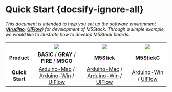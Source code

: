 # Quick Start {docsify-ignore-all}

*This document is intended to help you set up the software environment (**[Arudino](https://www.arduino.cc)**, **[UIFlow](http://flow.m5stack.com)**) for development of M5Stack. Through a simple example, we would like to illustrate how to develop M5Stack boards.*

<!-- |           |<img src="assets/img/getting_started_pics/m5stack_core.png"> | <img src="assets/img/getting_started_pics/m5stick.png"> |  <img src="assets/img/getting_started_pics/m5stick.png">
:---:|:---:|:---:|:---:
**Product** | **BASIC** / **GRAY** / **FIRE** / **M5GO** | **M5Stick** | **M5StickC**
**Quick Start** |[Arduino-Mac](en/quick_start/m5core/m5stack_core_get_started_Arduino_MacOS) / [Arduino-Win]() / [UIFlow]() | [Arduino-Mac](en/quick_start/m5core/m5stack_core_quick_start) / [Arduino-Win]() / [UIFlow]() -->


<table>
    <tr style="background:white">
        <th> </th>
        <th><img src="assets/img/getting_started_pics/m5stack_core.png"></th>
        <th><img src="assets/img/getting_started_pics/m5stick.png"></th>
        <th><img src="assets/img/getting_started_pics/m5stickc/m5stickc_06.png"></th>
    </tr>
    <tr style="background:white">
        <td align="center"><strong>Product</strong></td>
        <td align="center"><strong>BASIC</strong> / <strong>GRAY</strong> / <strong>FIRE</strong> / <strong>M5GO</strong></td>
        <td align="center"><strong>M5Stick</strong></td>
        <td align="center"><strong>M5StickC</strong></td>
    </tr>
    <tr style="background:white">
        <td rowspan="2"  align="center"><strong>Quick Start</strong></td>
    </tr>
    <tr>
        <td align="center"><a href="#/en/quick_start/m5core/m5stack_core_get_started_Arduino_MacOS">Arduino-Mac</a> / <a href="#/en/quick_start/m5core/m5stack_core_get_started_Arduino_Windows">Arduino-Win</a> / <a href="#/en/quick_start/m5core/m5stack_core_get_started_MicroPython">UIFlow</a></td>
        <td align="center"><a href="#/en/quick_start/m5stick/m5stick_quick_start_with_Arduino_MacOS">Arduino-Mac</a> / <a href="#/en/quick_start/m5stick/m5stick_quick_start_with_arduino_Windows">Arduino-Win</a> / <a href="#/en/quick_start/m5stick/m5stick_quick_start_with_uiflow">UIFlow</a></td>
        <td align="center"><a href="#/en/quick_start/m5stickc/m5stickc_quick_start_with_arduino_Windows">Arduino-Win</a> / <a href="#/en/quick_start/m5stickc/m5stickc_quick_start_with_uiflow">UIFlow</a></td>
    </tr>
</table>

<!-- ## Practice

**For being familiar with the programming mode you lik, We suggest you following the corresponding option to do more practices.**

<img src="assets/img/getting_started_pics/programming_mode_arduino.png"> | <img src="assets/img/getting_started_pics/programming_mode_blockly.png">  | <img src="assets/img/getting_started_pics/programming_mode_micropython.png">
---|---|---
[Arduino](/en/practice/practice_arduino) | [UIFlow-Blockly](/en/practice/practice_blockly) | [UIFlow-MicroPython](/en/practice/practice_micropython) -->
